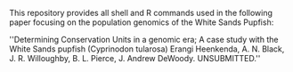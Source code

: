 This repository provides all shell and R commands used in the following paper focusing on the population genomics of the White Sands Pupfish:

''Determining Conservation Units in a genomic era; A case study with the White Sands pupfish (Cyprinodon tularosa) 
Erangi Heenkenda, A. N. Black, J. R. Willoughby, B. L. Pierce, J. Andrew DeWoody. UNSUBMITTED.''



